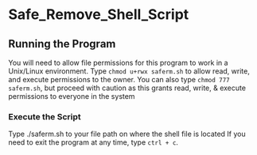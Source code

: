 # Safe_Remove_Shell_Script

## Running the Program
You will need to allow file permissions for this program to work in a Unix/Linux environment.
Type `chmod u+rwx saferm.sh` to allow read, write, and execute permissions to the owner.
You can also type `chmod 777 saferm.sh`, but proceed with caution as this grants read, write,
& execute permissions to everyone in the system

### Execute the Script
Type ./saferm.sh to your file path on where the shell file is located
If you need to exit the program at any time, type `ctrl + c`.